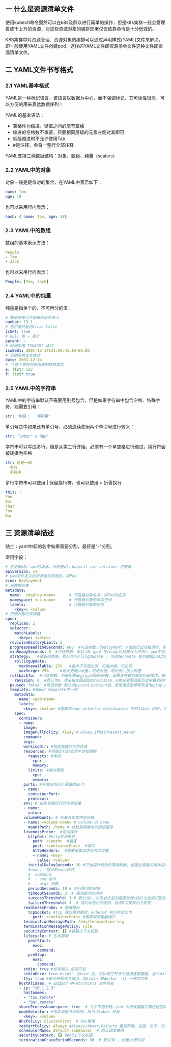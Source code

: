 ## 一 什么是资源清单文件

使用kubectl命令固然可以在k8s及群众进行简单的操作，但是k8s集群一般会管理着成千上万的资源，对这些资源对象的编排部署仅仅依靠命令是十分低效的。  

K8S集群中对资源管理、资源对象的编排可以通过声明样式(YAML)文件来解决，即一般使用YAML文件创建pod，这样的YAML文件即资源清单文件这种文件即资源清单文件。   

## 二 YAML文件书写格式

### 2.1 YAML基本格式

YAML是一种标记语言，该语言以数据为中心，而不强调标记，其可读性很高，可以方便的用来表达数据序列！  

YAML的基本语法：
- 空格作为缩进，键值之间必须有空格
- 缩进的空格数不重要，只要相同层级的元素左侧对其即可
- 低版缩进时不允许使用Tab
- #是注释，会将一整行全部注释

YAML支持三种数据结构：对象、数组、纯量（scalars）

### 2.2 YAML中的对象

对象一般是键值对的集合，在YAML中表示如下：
```yaml
name: Tom
age: 18
```

也可以采用行内表示：
```yaml
hash: { name: Tom, age: 18}
```

### 2.3 YAML中的数组

数组的基本表示方法：
```yaml
People
- Tom
- Jack
```

也可以采用行内表示：
```yaml
People: [Tom, Jack]
```

### 2.4 YAML中的纯量

纯量是指单个的、不可再分的值：
```yaml
# 数值直接以字面量的形势表示
number: 13.1
# 布尔值只能用true、false
isSet: true
# null 用 ~ 表示
parent: ~
# 时间采用 ISO8601 格式
iso8601: 2001-12-14t21:59:43.10-05:00
# 日期采用复合格式
date: 2001-12-14
# !!两个感叹号表示强制转换类型
e: !!str 123
f: !!str true
```

### 2.5 YAML中的字符串

YAML中的字符串默认不需要用引号包含，但是如果字符串中包含空格、特殊字符，则需要引号：
```yaml
str: '内容：   字符串'
```

单引号之中如果还有单引号，必须连续使用两个单引号进行转义：
```yaml
str: 'labor''s day'
```

字符串可以写成多行，但是从第二行开始，必须有一个单空格进行缩进，换行符会被转换为空格
```yaml
str: 这是一段
  多行
  字符串
```

多行字符串可以使用 | 保留换行符，也可以使用 > 折叠换行
```yaml
this: |
Foo
Bar
that
Foo
Bar
```

## 三 资源清单描述

贴士：yaml中起的名字如果需要分割，最好是"-"分割。   

常用字段：
```yaml
# 这里是k8s api的版本，目前是v1，kubectl api-versions 可查看
apiVersion: v1
# yam文件定义的资源类型和角色，如Pod
kind: Deployment
# 元数据对象
metadata:
  name:  <deploy-name>      # 元数据对象名字，如Pod的名字
  namespace: <ns-name>      # 元数据对象的命名空间
  labels:                   # 元数据对象的标签
    <key>: <value>
# 资源对象的详细值
spec: 
  replicas: 2   
  selector:
    matchLabels: 
      <key>: <value>
  revisionHistoryLimit: 5
  progressDeadlineSeconds: 600  #可选参数；deployment 卡住执行出现错误时，等待deployment 进行的时间秒数，deployment controller会继续重试。设置该值必须大于.spec.minReadySeconds。
  minReadySeconds: 0  #可选参数，默认为0（pod 在ready后就被认为可用），pod中容器没有crash 并被认为可用状态的最小秒数。
  strategy:   #更新的策略，默认为rollingUpdate , 可选Recreate 在创建新pod之前会杀掉所有已经存在的pod
    rollingUpdate:
      maxUnavailable: 25%   #最大不可用比例，可绝对值，可比例
      maxSurge: 25%     #最大更新pod量，可绝对值，可比例，按上取整
  rollbackTo:  #可选参数，用来配置deploy回退的配置，设置该参数将触发回退操作，每次回退完成会清楚该值
    revision: 0  #默认为0，用来指定回退到的revision，0意味着回退到历史中最老的revision
  paused: false  #可选参数 默认非paused,boolean值。用来指定暂停和恢复deploy,paused 和 非paused的唯一区别在于，paused后，所有对PodTemplateSpec的修改都不会触发新的rollout
  template: #和pod template中一样
    metadata:
      name: <pod-name>
      labels:
        <key>: <value> #需要和sepc.selector.matchLabels 中的lable 匹配，否则rs 服务管理到该pod
    spec:
      containers:
      - name: 
        image:
        imagePullPolicy: Alway # Alway,IfNotPresent,Never  
        command:
        args:
        workingDir: #指定容器的工作目录
        resources: #容器运行的资源申请和限制
          requests: #申请
            cpu:
            memory:
          limits: #最大限制
            cpu:
            memory:
        ports: #容器应用运行暴露的port
        - name:
          containerPort:
          protocol:
        env: # 指定容器运行的环境变量
        - name:
          value:
        volumeMounts: # 挂载外部文件到容器
        - name: <volume-name> # volume 的 name
          mountPath: /home # 挂载到容器中的指定路径
        livenessProbe:  #存活探针
          httpGet: #http检测形式
            path: </path>  #路径
            port: <containerPort>  #端口
            httpHeaders:  #需要设置请求头时的设置
            - name: <key>
              value: <value>
          initialDelaySeconds: 20 #开始探针检测的等待秒数，根据业务需求具体启动时间来设置，过长会造成应用长时间无法提供服务，过短会杀死掉没有启动完全的应用
          #exec:  探针的exec形式
          #  command:
          #  - cmd 指令
          #  - args 参数
          periodSeconds: 10 # 执行探测的间隔
          timeoutSeconds: 3  # 探测超时的时间
          successThreshold: 1 # 默认为1，失败状态后的服务检测成功1次后就识别为成功
          failureThreshold: 3  # 成功状态后的服务，检测3次失败后为失败
        readinessProbe: # 就绪探针
          tcpSocket: #tcp 端口探测模式，kubelet 执行检测工作
            port: <containerPort> #需要探测容器端口
        terminationMessagePath: /dev/terminatino-log
        terminationMessagePolicy: File
        securityContext: {} #容器上下文权限
        lifecycle: # 生命周期
          postStart:
            exec:
              command:
          preStop:
            exec:
              command:
        stdin: true #标准输入,是否开启
        stdinOnce: true #stdin 为true 后，可以有打开多个通道连接容器，当stdinOnce为true,只能有一个通道连接，并且关闭通道后，stdin也将关闭，直到容器重启
        tty: true #是否开启交互窗口，加stdin 是docker -it 一样的功能
      hostAliases: # 追加pod 中/etc/hosts 文件内容
      - ip: "10.1.2.3"
        hostnames:
        - "foo.remote"
        - "bar.remote"
      shareProcessNamespace: true  # 几乎不用参数，pod 中所有容器共享进程空间
      nodeSelector: #指定调度节点标签，用节点label 匹配
        <key>: <value> 
      dnsPolicy: ClusterFirst  # dns策略
      restartPolicy: Always #Always,Never,Failure 重启策略，总是、永不、失败后重启
      schedulerName: default-scheduler  # 默认调度策略
      securityContext: {} #pod上下文权限
      terminatinoGracePeriodSeconds: 30  # 默认30 ，优雅关闭时间
```

